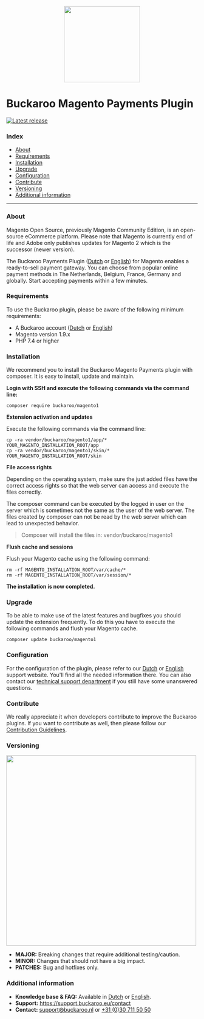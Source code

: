 <p align="center">
  <img src="https://www.buckaroo.nl/media/3472/magento1_icon.png" width="200px" position="center">
</p>

# Buckaroo Magento Payments Plugin
[![Latest release](https://badgen.net/github/release/buckaroo-it/Magento)](https://github.com/buckaroo-it/Magento/releases)

### Index
- [About](#about)
- [Requirements](#requirements)
- [Installation](#installation)
- [Upgrade](#upgrade)
- [Configuration](#configuration)
- [Contribute](#contribute)
- [Versioning](#versioning)
- [Additional information](#additional-information)
---

### About

Magento Open Source, previously Magento Community Edition, is an open-source eCommerce platform. Please note that Magento is currently end of life and Adobe only publishes updates for Magento 2 which is the successor (newer version).

The Buckaroo Payments Plugin ([Dutch](https://support.buckaroo.nl/categorieen/plugins/magento-1) or [English](https://support.buckaroo.eu/categories/plugins/magento-1)) for Magento enables a ready-to-sell payment gateway. You can choose from popular online payment methods in The Netherlands, Belgium, France, Germany and globally.
Start accepting payments within a few minutes.

### Requirements

To use the Buckaroo plugin, please be aware of the following minimum requirements:
- A Buckaroo account ([Dutch](https://www.buckaroo.nl/start) or [English](https://www.buckaroo.eu/solutions/request-form))
- Magento version 1.9.x
- PHP 7.4 or higher

### Installation

We recommend you to install the Buckaroo Magento Payments plugin with composer. It is easy to install, update and maintain.

**Login with SSH and execute the following commands via the command line:**
```
composer require buckaroo/magento1
```

**Extension activation and updates**

Execute the following commands via the command line:
```
cp -ra vendor/buckaroo/magento1/app/* YOUR_MAGENTO_INSTALLATION_ROOT/app
cp -ra vendor/buckaroo/magento1/skin/* YOUR_MAGENTO_INSTALLATION_ROOT/skin
```

**File access rights**

Depending on the operating system, make sure the just added files have the correct access rights so that the web server can access and execute the files correctly.

The composer command can be executed by the logged in user on the server which is sometimes not the same as the user of the web server. The files created by composer can not be read by the web server which can lead to unexpected behavior.
> Composer will install the files in:
vendor/buckaroo/magento1


**Flush cache and sessions**

Flush your Magento cache using the following command:
```
rm -rf MAGENTO_INSTALLATION_ROOT/var/cache/*
rm -rf MAGENTO_INSTALLATION_ROOT/var/session/*
```
**The installation is now completed.**

### Upgrade
To be able to make use of the latest features and bugfixes you should update the extension frequently. To do this you have to execute the following commands and flush your Magento cache.
```
composer update buckaroo/magento1
```

### Configuration

For the configuration of the plugin, please refer to our [Dutch](https://support.buckaroo.nl/categorieen/plugins/magento-1) or [English](https://support.buckaroo.eu/categories/plugins/magento-1) support website. You'll find all the needed information there.
You can also contact our [technical support department](mailto:support@buckaroo.nl) if you still have some unanswered questions.

### Contribute

We really appreciate it when developers contribute to improve the Buckaroo plugins.
If you want to contribute as well, then please follow our [Contribution Guidelines](CONTRIBUTING.md).

### Versioning 
<p align="left">
  <img src="https://www.buckaroo.nl/media/3480/magento_versioning.png" width="500px" position="center">
</p>

- **MAJOR:** Breaking changes that require additional testing/caution.
- **MINOR:** Changes that should not have a big impact.
- **PATCHES:** Bug and hotfixes only.

### Additional information
- **Knowledge base & FAQ:** Available in [Dutch](https://support.buckaroo.eu/categories/plugins/magento-1) or [English](https://support.buckaroo.nl/categorieen/plugins/magento-1).
- **Support:** https://support.buckaroo.eu/contact
- **Contact:** [support@buckaroo.nl](mailto:support@buckaroo.nl) or [+31 (0)30 711 50 50](tel:+310307115050)

